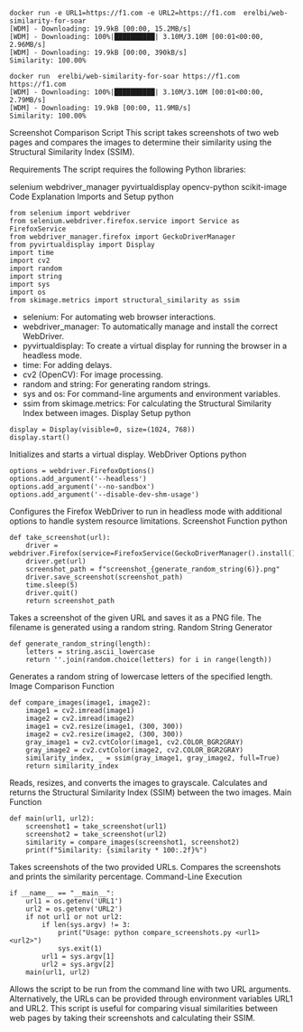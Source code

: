 ```
docker run -e URL1=https://f1.com -e URL2=https://f1.com  erelbi/web-similarity-for-soar 
[WDM] - Downloading: 19.9kB [00:00, 15.2MB/s]                   
[WDM] - Downloading: 100%|██████████| 3.10M/3.10M [00:01<00:00, 2.96MB/s]
[WDM] - Downloading: 19.9kB [00:00, 390kB/s]                    
Similarity: 100.00%
```

```
docker run  erelbi/web-similarity-for-soar https://f1.com https://f1.com 
[WDM] - Downloading: 100%|██████████| 3.10M/3.10M [00:01<00:00, 2.79MB/s]
[WDM] - Downloading: 19.9kB [00:00, 11.9MB/s]                   
Similarity: 100.00%

```

Screenshot Comparison Script
This script takes screenshots of two web pages and compares the images to determine their similarity using the Structural Similarity Index (SSIM).

Requirements
The script requires the following Python libraries:

selenium
webdriver_manager
pyvirtualdisplay
opencv-python
scikit-image
Code Explanation
Imports and Setup
python
```
from selenium import webdriver
from selenium.webdriver.firefox.service import Service as FirefoxService
from webdriver_manager.firefox import GeckoDriverManager
from pyvirtualdisplay import Display
import time
import cv2
import random
import string
import sys
import os
from skimage.metrics import structural_similarity as ssim
```
- selenium: For automating web browser interactions.
- webdriver_manager: To automatically manage and install the correct WebDriver.
- pyvirtualdisplay: To create a virtual display for running the browser in a headless mode.
- time: For adding delays.
- cv2 (OpenCV): For image processing.
- random and string: For generating random strings.
- sys and os: For command-line arguments and environment variables.
- ssim from skimage.metrics: For calculating the Structural Similarity Index between images.
Display Setup
python

```
display = Display(visible=0, size=(1024, 768))
display.start()
```
Initializes and starts a virtual display.
WebDriver Options
python
```
options = webdriver.FirefoxOptions()
options.add_argument('--headless')
options.add_argument('--no-sandbox')
options.add_argument('--disable-dev-shm-usage')
```
Configures the Firefox WebDriver to run in headless mode with additional options to handle system resource limitations.
Screenshot Function
python
```
def take_screenshot(url):
    driver = webdriver.Firefox(service=FirefoxService(GeckoDriverManager().install()))
    driver.get(url)
    screenshot_path = f"screenshot_{generate_random_string(6)}.png"
    driver.save_screenshot(screenshot_path)
    time.sleep(5)
    driver.quit()
    return screenshot_path
```
Takes a screenshot of the given URL and saves it as a PNG file.
The filename is generated using a random string.
Random String Generator
```
def generate_random_string(length):
    letters = string.ascii_lowercase
    return ''.join(random.choice(letters) for i in range(length))
```
Generates a random string of lowercase letters of the specified length.
Image Comparison Function
```
def compare_images(image1, image2):
    image1 = cv2.imread(image1)
    image2 = cv2.imread(image2)
    image1 = cv2.resize(image1, (300, 300))
    image2 = cv2.resize(image2, (300, 300))
    gray_image1 = cv2.cvtColor(image1, cv2.COLOR_BGR2GRAY)
    gray_image2 = cv2.cvtColor(image2, cv2.COLOR_BGR2GRAY)
    similarity_index, _ = ssim(gray_image1, gray_image2, full=True)
    return similarity_index
```
Reads, resizes, and converts the images to grayscale.
Calculates and returns the Structural Similarity Index (SSIM) between the two images.
Main Function
```
def main(url1, url2):
    screenshot1 = take_screenshot(url1)
    screenshot2 = take_screenshot(url2)
    similarity = compare_images(screenshot1, screenshot2)
    print(f"Similarity: {similarity * 100:.2f}%")
```
Takes screenshots of the two provided URLs.
Compares the screenshots and prints the similarity percentage.
Command-Line Execution
```
if __name__ == "__main__":
    url1 = os.getenv('URL1')
    url2 = os.getenv('URL2')
    if not url1 or not url2:
        if len(sys.argv) != 3:
            print("Usage: python compare_screenshots.py <url1> <url2>")
            sys.exit(1)
        url1 = sys.argv[1]
        url2 = sys.argv[2]
    main(url1, url2)
```
Allows the script to be run from the command line with two URL arguments.
Alternatively, the URLs can be provided through environment variables URL1 and URL2.
This script is useful for comparing visual similarities between web pages by taking their screenshots and calculating their SSIM.


